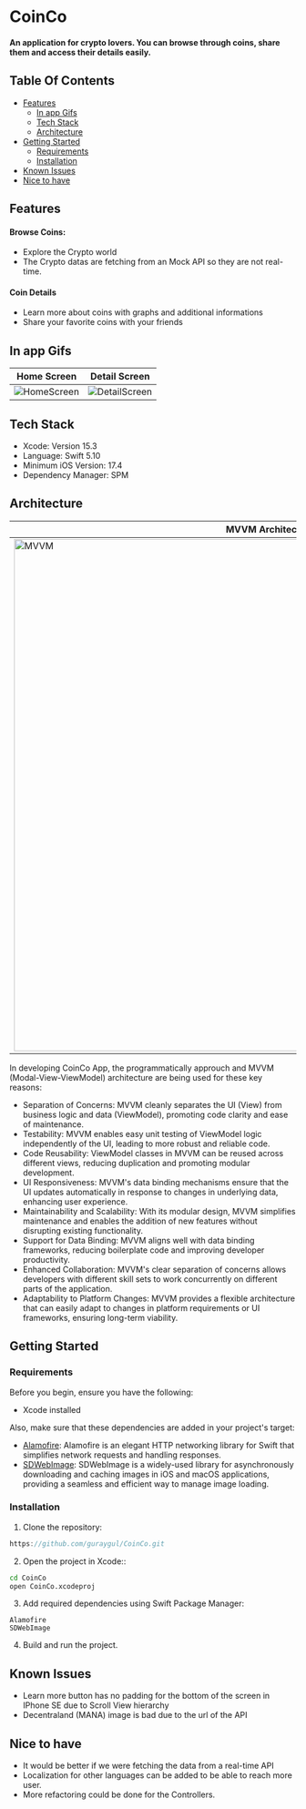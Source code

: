 # CoinCo
#### An application for crypto lovers. You can browse through coins, share them and access their details easily.

## Table Of Contents
- [Features](#features)
  - [In app Gifs](#in-app-gifs)
  - [Tech Stack](#tech-stack)
  - [Architecture](#architecture)
- [Getting Started](#getting-started)
  - [Requirements](#requirements)
  - [Installation](#installation)
- [Known Issues](#known-issues)
- [Nice to have](#nice-to-have)

## Features
#### Browse Coins:
- Explore the Crypto world
- The Crypto datas are fetching from an Mock API so they are not real-time.

#### Coin Details
- Learn more about coins with graphs and additional informations
- Share your favorite coins with your friends

## In app Gifs
| Home Screen | Detail Screen |
| -------- | -------- |
| ![HomeScreen](https://github.com/guraygul/CoinCo/assets/58820744/91163e6a-b7e2-4ae3-bd2a-c63c16677825) | ![DetailScreen](https://github.com/guraygul/CoinCo/assets/58820744/c24fb608-0b32-499c-b5c5-33bb2fa3125e) | 

## Tech Stack
- Xcode: Version 15.3
- Language: Swift 5.10
- Minimum iOS Version: 17.4
- Dependency Manager: SPM

## Architecture
| MVVM Architecture |
| -------- |
| <img width="900" alt="MVVM" src="https://github.com/guraygul/CoinCo/assets/58820744/a0ee1bbd-287c-4aac-a604-d08a97aae266"> |

In developing CoinCo App, the programmatically approuch and MVVM (Modal-View-ViewModel) architecture are being used for these key reasons:

- Separation of Concerns: MVVM cleanly separates the UI (View) from business logic and data (ViewModel), promoting code clarity and ease of maintenance.
- Testability: MVVM enables easy unit testing of ViewModel logic independently of the UI, leading to more robust and reliable code.
- Code Reusability: ViewModel classes in MVVM can be reused across different views, reducing duplication and promoting modular development.
- UI Responsiveness: MVVM's data binding mechanisms ensure that the UI updates automatically in response to changes in underlying data, enhancing user experience.
- Maintainability and Scalability: With its modular design, MVVM simplifies maintenance and enables the addition of new features without disrupting existing functionality.
- Support for Data Binding: MVVM aligns well with data binding frameworks, reducing boilerplate code and improving developer productivity.
- Enhanced Collaboration: MVVM's clear separation of concerns allows developers with different skill sets to work concurrently on different parts of the application.
- Adaptability to Platform Changes: MVVM provides a flexible architecture that can easily adapt to changes in platform requirements or UI frameworks, ensuring long-term viability.

## Getting Started
### Requirements
Before you begin, ensure you have the following:
- Xcode installed

Also, make sure that these dependencies are added in your project's target:
- [Alamofire](https://github.com/Alamofire/Alamofire): Alamofire is an elegant HTTP networking library for Swift that simplifies network requests and handling responses.
- [SDWebImage](https://github.com/SDWebImage/SDWebImage): SDWebImage is a widely-used library for asynchronously downloading and caching images in iOS and macOS applications, providing a seamless and efficient way to manage image loading.

### Installation
1. Clone the repository:
```Swift
https://github.com/guraygul/CoinCo.git
```
2. Open the project in Xcode::
```bash
cd CoinCo
open CoinCo.xcodeproj
```
3. Add required dependencies using Swift Package Manager:
```
Alamofire
SDWebImage
```
4. Build and run the project.

## Known Issues
- Learn more button has no padding for the bottom of the screen in IPhone SE due to Scroll View hierarchy
- Decentraland (MANA) image is bad due to the url of the API

## Nice to have
- It would be better if we were fetching the data from a real-time API
- Localization for other languages can be added to be able to reach more user.
- More refactoring could be done for the Controllers.
